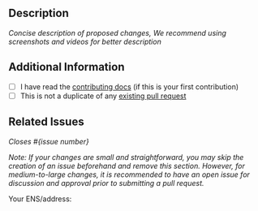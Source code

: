 ## Description

_Concise description of proposed changes, We recommend using screenshots and videos for better description_

## Additional Information

- [ ] I have read the [contributing docs](/fil-frame/fil-frame-2/blob/main/CONTRIBUTING.md) (if this is your first contribution)
- [ ] This is not a duplicate of any [existing pull request](https://github.com/fil-frame/fil-frame-2/pulls)

## Related Issues

_Closes #{issue number}_

_Note: If your changes are small and straightforward, you may skip the creation of an issue beforehand and remove this section. However, for medium-to-large changes, it is recommended to have an open issue for discussion and approval prior to submitting a pull request._

Your ENS/address:
